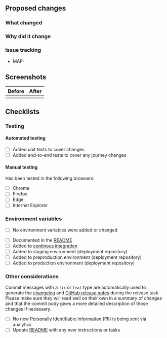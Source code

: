 <!--- Provide a general summary of your changes in the Title above -->
<!--- Include the Jira ticket number in square brackets as prefix, eg `[MAP-XXXX] PR Title` -->

## Proposed changes

### What changed

<!--- Describe the changes in detail - the "what"-->

### Why did it change

<!--- Describe the reason these changes were made - the "why" -->

### Issue tracking
<!--- List any related Jira tickets or GitHub issues --->
<!--- Delete/copy as appropriate --->

- MAP-

## Screenshots
<!--- (Optional) Include screenshots if changes update interfaces or components -->
<!--- Delete/copy as appropriate --->

| Before | After |
| ------ | ----- |
| <kbd><img src=""></kbd> | <kbd><img src=""></kbd> |

## Checklists

### Testing

#### Automated testing

- [ ] Added unit tests to cover changes
- [ ] Added end-to-end tests to cover any journey changes

#### Manual testing

Has been tested in the following browsers:

- [ ] Chrome
- [ ] Firefox
- [ ] Edge
- [ ] Internet Explorer

### Environment variables

<!--- Delete if changes DO include new environment variables -->
- [ ] No environment variables were added or changed

<!--- Delete if changes DO NOT include new environment variables -->
- [ ] Documented in the [README](ministryofjustice/hmpps-book-secure-move-frontend/blob/main/README.md)
- [ ] Added to [continous integration](https://app.circleci.com/pipelines/github/ministryofjustice/hmpps-book-secure-move-frontend)
- [ ] Added to staging environment (deployment repository)
- [ ] Added to preproduction environment (deployment repository)
- [ ] Added to production environment (deployment repository)

### Other considerations

Commit messages with a `fix` or `feat` type are automatically used to generate the [changelog](ministryofjustice/hmpps-book-secure-move-frontend/blob/main/CHANGELOG.md) and
[GitHub release notes](https://github.com/ministryofjustice/hmpps-book-secure-move-frontend/releases) during the release task. Please make sure they will read well on their own in a
summary of changes and that the commit body gives a more detailed description of those changes if necessary.

- [ ] No new [Personally Identifiable Information (PII)](https://support.google.com/analytics/answer/6366371?hl=en) is being sent via analytics
- [ ] Update [README](ministryofjustice/hmpps-book-secure-move-frontend/blob/main/README.md) with any new instructions or tasks
